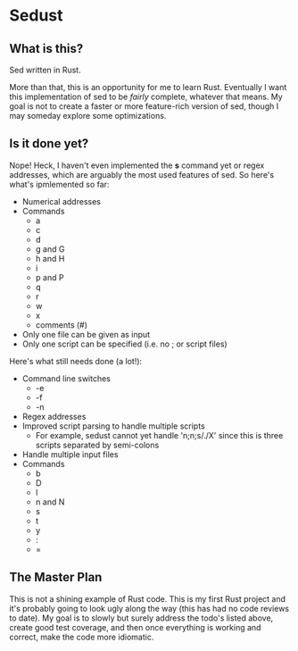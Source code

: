# Sedust

## What is this?

Sed written in Rust.  

More than that, this is an opportunity for me to learn
Rust. Eventually I want this implementation of sed to be *fairly*
complete, whatever that means. My goal is not to create a faster or
more feature-rich version of sed, though I may someday explore some
optimizations.

## Is it done yet?

Nope! Heck, I haven't even implemented the **s** command yet or regex
addresses, which are arguably the most used features of sed. So here's
what's ipmlemented so far:

- Numerical addresses
- Commands
  - a
  - c
  - d
  - g and G
  - h and H
  - i
  - p and P
  - q
  - r
  - w
  - x
  - comments (#)
- Only one file can be given as input
- Only one script can be specified (i.e. no ; or script files)

Here's what still needs done (a lot!):

- Command line switches
  - -e
  - -f
  - -n
- Regex addresses
- Improved script parsing to handle multiple scripts
  - For example, sedust cannot yet handle 'n;n;s/./X' since this is three scripts separated by semi-colons
- Handle multiple input files
- Commands
  - b
  - D
  - l
  - n and N
  - s
  - t
  - y
  - :
  - =

## The Master Plan

This is not a shining example of Rust code. This is my first Rust
project and it's probably going to look ugly along the way (this has
had no code reviews to date). My goal is to slowly but surely address
the todo's listed above, create good test coverage, and then once
everything is working and correct, make the code more idiomatic.